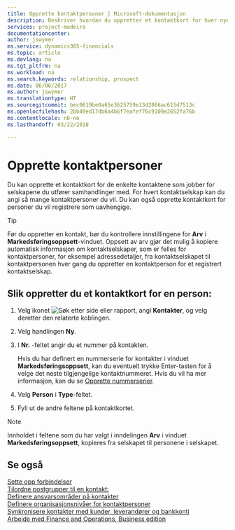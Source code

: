 ```yaml
---
title: Opprette kontaktpersoner | Microsoft-dokumentasjon
description: Beskriver hvordan du oppretter et kontaktkort for hver nye person eller hvert nye prospekt du samhandler med eller har et forretningsforhold til.
services: project-madeira
documentationcenter: 
author: jswymer
ms.service: dynamics365-financials
ms.topic: article
ms.devlang: na
ms.tgt_pltfrm: na
ms.workload: na
ms.search.keywords: relationship, prospect
ms.date: 06/06/2017
ms.author: jswymer
ms.translationtype: HT
ms.sourcegitcommit: bec0619be0a65e3625759e13d2866ac615d7513c
ms.openlocfilehash: 2bb49ed17db6a4b6f7eafef76c9109e2652fa76b
ms.contentlocale: nb-no
ms.lasthandoff: 03/22/2018

---
```

# <a name="create-contact-persons"></a>Opprette kontaktpersoner
Du kan opprette et kontaktkort for de enkelte kontaktene som jobber for selskapene du utfører samhandlinger med. For hvert kontaktselskap kan du angi så mange kontaktpersoner du vil. Du kan også opprette kontaktkort for personer du vil registrere som uavhengige.

> [!TIP]  
>   Før du oppretter en kontakt, bør du kontrollere innstillingene for **Arv** i **Markedsføringsoppsett**-vinduet. Oppsett av arv gjør det mulig å kopiere automatisk informasjon om kontaktselskaper, som er felles for kontaktpersoner, for eksempel adressedetaljer, fra kontaktselskapet til kontaktpersonen hver gang du oppretter en kontaktperson for et registrert kontaktselskap.

## <a name="to-create-a-contact-card-for-a-person"></a>Slik oppretter du et kontaktkort for en person:
1. Velg ikonet ![Søk etter side eller rapport](media/ui-search/search_small.png "Søk etter side eller rapport"), angi **Kontakter**, og velg deretter den relaterte koblingen.
2. Velg handlingen **Ny**.
3. I **Nr.** -feltet angir du et nummer på kontakten.

    Hvis du har definert en nummerserie for kontakter i vinduet **Markedsføringsoppsett**, kan du eventuelt trykke Enter-tasten for å velge det neste tilgjengelige kontaktnummeret. Hvis du vil ha mer informasjon, kan du se [Opprette nummerserier](ui-create-number-series.md).
4. Velg **Person** i **Type**-feltet.
5. Fyll ut de andre feltene på kontaktkortet.

> [!NOTE]  
>   Innholdet i feltene som du har valgt i inndelingen **Arv** i vinduet **Markedsføringsoppsett**, kopieres fra selskapet til personene i selskapet.

## <a name="see-also"></a>Se også
[Sette opp forbindelser](marketing-setup-marketing.md)  
[Tilordne postgrupper til en kontakt:](marketing-mailing-groups.md#AssignMailGroupContact)  
[Definere ansvarsområder på kontakter](marketing-job-responsibilities.md)  
[Definere organisasjonsnivåer for kontaktpersoner](marketing-organizational-levels.md)  
[Synkronisere kontakter med kunder, leverandører og bankkonti](marketing-synchronize-contacts-customers-vendors-bank-accounts.md)  
[Arbeide med Finance and Operations, Business edition](ui-work-product.md)  

